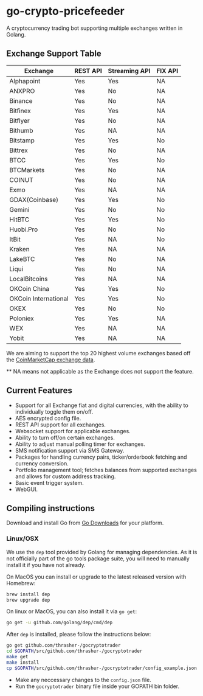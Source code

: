 # go-crypto-pricefeeder
A cryptocurrency trading bot supporting multiple exchanges written in Golang.

## Exchange Support Table

| Exchange | REST API | Streaming API | FIX API |
|----------|------|-----------|-----|
| Alphapoint | Yes  | Yes        | NA  |
| ANXPRO | Yes  | No        | NA  |
| Binance| Yes  | No        | NA  |
| Bitfinex | Yes  | Yes        | NA  |
| Bitflyer | Yes  | No      | NA  |
| Bithumb | Yes  | NA       | NA  |
| Bitstamp | Yes  | Yes       | No  |
| Bittrex | Yes | No | NA |
| BTCC | Yes  | Yes     | No  |
| BTCMarkets | Yes | No       | NA  |
| COINUT | Yes | No | NA |
| Exmo | Yes | NA | NA |
| GDAX(Coinbase) | Yes | Yes | No|
| Gemini | Yes | No | No |
| HitBTC | Yes | Yes | No |
| Huobi.Pro | Yes | No |No |
| ItBit | Yes | NA | No |
| Kraken | Yes | NA | NA |
| LakeBTC | Yes | No | NA |
| Liqui | Yes | No | NA |
| LocalBitcoins | Yes | NA | NA |
| OKCoin China | Yes | Yes | No |
| OKCoin International | Yes | Yes | No |
| OKEX | Yes | No | No |
| Poloniex | Yes | Yes | NA |
| WEX     | Yes  | NA        | NA  |
| Yobit | Yes | NA | NA |

We are aiming to support the top 20 highest volume exchanges based off the [CoinMarketCap exchange data](https://coinmarketcap.com/exchanges/volume/24-hour/).

** NA means not applicable as the Exchange does not support the feature.

## Current Features

+ Support for all Exchange fiat and digital currencies, with the ability to individually toggle them on/off.
+ AES encrypted config file.
+ REST API support for all exchanges.
+ Websocket support for applicable exchanges.
+ Ability to turn off/on certain exchanges.
+ Ability to adjust manual polling timer for exchanges.
+ SMS notification support via SMS Gateway.
+ Packages for handling currency pairs, ticker/orderbook fetching and currency conversion.
+ Portfolio management tool; fetches balances from supported exchanges and allows for custom address tracking.
+ Basic event trigger system.
+ WebGUI.

## Compiling instructions

Download and install Go from [Go Downloads](https://golang.org/dl/) for your
platform.

### Linux/OSX

We use the `dep` tool provided by Golang for managing dependencies. As it is not officially part
of the go tools package suite, you will need to manually install it if you have not already.

On MacOS you can install or upgrade to the latest released version with Homebrew:

```sh
brew install dep
brew upgrade dep
```

On linux or MacOS, you can also install it via `go get`:

```sh
go get -u github.com/golang/dep/cmd/dep
```

After `dep` is installed, please follow the instructions below:

```bash
go get github.com/thrasher-/gocryptotrader
cd $GOPATH/src/github.com/thrasher-/gocryptotrader
make get
make install
cp $GOPATH/src/github.com/thrasher-/gocryptotrader/config_example.json $GOPATH/bin/config.json
```

+ Make any neccessary changes to the `config.json` file.
+ Run the `gocryptotrader` binary file inside your GOPATH bin folder.
